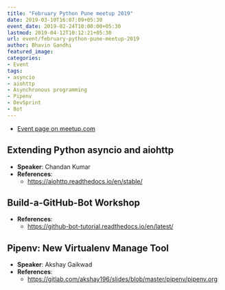 ```yaml
---
title: "February Python Pune meetup 2019"
date: 2019-03-10T16:07:09+05:30
event_date: 2019-02-24T10:00:00+05:30
lastmod: 2019-04-12T10:12:21+05:30
url: event/february-python-pune-meetup-2019
author: Bhavin Gandhi
featured_image:
categories:
- Event
tags:
- asyncio
- aiohttp
- Asynchronous programming
- Pipenv
- DevSprint
- Bot
---
```


  * [Event page on meetup.com](https://www.meetup.com/PythonPune/events/258986744/)

## Extending Python asyncio and aiohttp
  * **Speaker**: Chandan Kumar
  * **References**:
    * https://aiohttp.readthedocs.io/en/stable/

## Build-a-GitHub-Bot Workshop
  * **References**:
    * https://github-bot-tutorial.readthedocs.io/en/latest/

## Pipenv: New Virtualenv Manage Tool
  * **Speaker**: Akshay Gaikwad
  * **References**:
    * https://gitlab.com/akshay196/slides/blob/master/pipenv/pipenv.org
